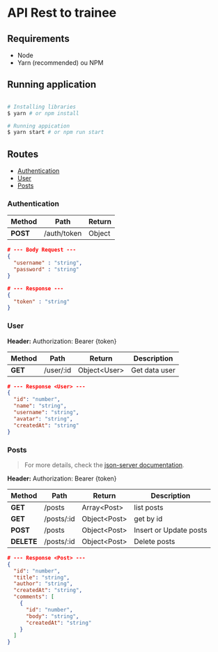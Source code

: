 # API Rest to trainee

## Requirements

- Node
- Yarn (recommended) ou NPM

## Running application

```bash

# Installing libraries
$ yarn # or npm install

# Running appication
$ yarn start # or npm run start
```

## Routes

- [Authentication](#authentication)
- [User](#user)
- [Posts](#posts)

### <a name="authentication"></a>Authentication

| Method   | Path        | Return |
| -------- | ----------- | ------ |
| **POST** | /auth/token | Object |

```json
# --- Body Request ---
{
  "username" : "string",
  "password" : "string"
}

# --- Response ---
{
  "token" : "string"
}
```

### <a name="user"></a>User

**Header:** Authorization: Bearer {token}

| Method  | Path      | Return        | Description   |
| ------- | --------- | ------------- | ------------- |
| **GET** | /user/:id | Object\<User> | Get data user |

```json
# --- Response <User> ---
{
  "id": "number",
  "name": "string",
  "username": "string",
  "avatar": "string",
  "createdAt": "string"
}
```

### <a name="posts"></a>Posts

> For more details, check the [json-server documentation](https://github.com/typicode/json-server).

**Header:** Authorization: Bearer {token}

| Method     | Path       | Return        | Description            |
| ---------- | ---------- | ------------- | ---------------------- |
| **GET**    | /posts     | Array\<Post>  | list posts             |
| **GET**    | /posts/:id | Object\<Post> | get by id              |
| **POST**   | /posts     | Object\<Post> | Insert or Update posts |
| **DELETE** | /posts/:id | Object\<Post> | Delete posts           |

```json
# --- Response <Post> ---
{
  "id": "number",
  "title": "string",
  "author": "string",
  "createdAt": "string",
  "comments": [
    {
      "id": "number",
      "body": "string",
      "createdAt": "string"
    }
  ]
}
```
